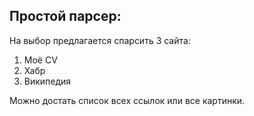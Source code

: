 ## Простой парсер:

На выбор предлагается спарсить 3 сайта:

1. Моё CV
2. Хабр
3. Википедия

Можно достать список всех ссылок или все картинки.
